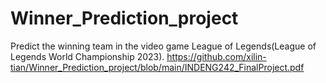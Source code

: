 # Winner_Prediction_project
Predict the winning team in the video game League of Legends(League of Legends World Championship 2023).
https://github.com/xilin-tian/Winner_Prediction_project/blob/main/INDENG242_FinalProject.pdf

